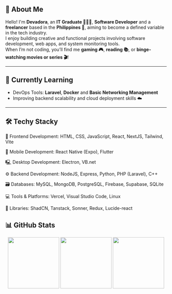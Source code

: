 ## 🎯 About Me

Hello! I'm **Devadora**, an **IT Graduate 👩🏻‍💻**, **Software Developer** and a **freelancer** based in the **Philippines 📍**, aiming to become a defined variable in the tech industry.  
I enjoy building creative and functional projects involving software development, web apps, and system monitoring tools.  
When I’m not coding, you’ll find me **gaming 🎮**, **reading 📚**, or **binge-watching movies or series 🎬**!

---

## 🧠 Currently Learning
- DevOps Tools: **Laravel**, **Docker** and **Basic Networking Management**
- Improving backend scalability and cloud deployment skills ☁️

---

## 🛠️ Techy Stacky
<p>
 <p>🎨 Frontend Development: HTML, CSS, JavaScript, React, NextJS, Tailwind, Vite</p>
 <p>📱 Mobile Development: React Native (Expo), Flutter</p>
 <p>🖳 Desktop Development: Electron, VB.net</p>
 <p>⚙️ Backend Development: NodeJS, Express, Python, PHP (Laravel), C++</p>
 <p>🗃️ Databases: MySQL, MongoDB, PostgreSQL, Firebase, Supabase, SQLite</p>
 <p>💻 Tools & Platforms: Vercel, Visual Studio Code, Linux</p>
 <p>📜 Libraries: ShadCN, Tanstack, Sonner, Redux, Lucide-react</p>
 
</p>




<!--

 
  <p>🎨 Frontend Development</p>
  <p align="center">
  <img src="https://cdn.jsdelivr.net/gh/devicons/devicon/icons/html5/html5-original.svg" width="25" height="25" />
  <img src="https://cdn.jsdelivr.net/gh/devicons/devicon/icons/css3/css3-original.svg" width="25" height="25" />
  <img src="https://cdn.jsdelivr.net/gh/devicons/devicon/icons/javascript/javascript-original.svg" width="25" height="25" />
  <img src="https://cdn.jsdelivr.net/gh/devicons/devicon/icons/react/react-original.svg" width="25" height="25" />
  <img src="https://cdn.jsdelivr.net/gh/devicons/devicon/icons/nextjs/nextjs-original.svg" width="25" height="25" />
  <img src="https://cdn.jsdelivr.net/gh/devicons/devicon/icons/flutter/flutter-original.svg" width="25" height="25" />
  <img src="https://cdn.jsdelivr.net/gh/devicons/devicon/icons/bootstrap/bootstrap-original.svg" width="25" height="25" />
  </p>


  <p>⚙️ Backend Development</p> 
<p align="center">

  <img src="https://cdn.jsdelivr.net/gh/devicons/devicon/icons/nodejs/nodejs-original.svg" width="25" height="25" />
  <img src="https://cdn.jsdelivr.net/gh/devicons/devicon/icons/express/express-original.svg" width="25" height="25" />
  <img src="https://cdn.jsdelivr.net/gh/devicons/devicon/icons/python/python-original.svg" width="25" height="25" />
  <img src="https://cdn.jsdelivr.net/gh/devicons/devicon/icons/php/php-original.svg" width="25" height="25" />
  <img src="https://cdn.jsdelivr.net/gh/devicons/devicon/icons/cplusplus/cplusplus-original.svg" width="25" height="25" />
</p>


<p>🗃️ Databases</p> 
<p align="center">
  <img src="https://cdn.jsdelivr.net/gh/devicons/devicon/icons/mysql/mysql-original.svg" width="25" height="25" />
  <img src="https://cdn.jsdelivr.net/gh/devicons/devicon/icons/mongodb/mongodb-original.svg" width="25" height="25" />
  <img src="https://cdn.jsdelivr.net/gh/devicons/devicon/icons/postgresql/postgresql-original.svg" width="25" height="25" />
  <img src="https://cdn.jsdelivr.net/gh/devicons/devicon/icons/firebase/firebase-plain.svg" width="25" height="25" />
  <img src="https://cdn.jsdelivr.net/gh/devicons/devicon/icons/supabase/supabase-original.svg" width="25" height="25" />
</p>


### ☁️ DevOps / Monitoring / CI-CD Tools
<p align="center">
  <img src="https://cdn.jsdelivr.net/gh/devicons/devicon/icons/docker/docker-original.svg" width="50" height="50" />
  <img src="https://cdn.jsdelivr.net/gh/devicons/devicon/icons/ansible/ansible-original.svg" width="50" height="50" />
  <img src="https://cdn.jsdelivr.net/gh/devicons/devicon/icons/github/github-original.svg" width="50" height="50" />
  <img src="https://cdn.jsdelivr.net/gh/devicons/devicon/icons/git/git-original.svg" width="50" height="50" />
  <img src="https://upload.wikimedia.org/wikipedia/commons/a/a1/Grafana_logo.svg" width="50" height="50" />
  <img src="https://upload.wikimedia.org/wikipedia/commons/3/38/Prometheus_software_logo.svg" width="50" height="50" />

</p>



<p>💻 Tools & Platforms</p> 
<p align="center">
  <img src="https://cdn.jsdelivr.net/gh/devicons/devicon/icons/vercel/vercel-original.svg" width="25" height="25" />
  <img src="https://cdn.jsdelivr.net/gh/devicons/devicon/icons/netlify/netlify-original.svg" width="25" height="25" />
  <img src="https://cdn.jsdelivr.net/gh/devicons/devicon/icons/vscode/vscode-original.svg" width="25" height="25" />
  <img src="https://cdn.jsdelivr.net/gh/devicons/devicon/icons/linux/linux-original.svg" width="25" height="25" />
  <img src="https://cdn.jsdelivr.net/gh/devicons/devicon/icons/ubuntu/ubuntu-plain.svg" width="25" height="25" />
</p>
-->


## 📊 GitHub Stats
<p align="center">
  <img src="https://github-readme-stats.vercel.app/api?username=DevAdora&show_icons=true&theme=radical" height="160" />
  <img src="https://github-readme-stats.vercel.app/api/top-langs/?username=DevAdora&layout=compact&theme=radical" height="160" />
  <img src="https://github-readme-streak-stats.herokuapp.com/?user=DevAdora&theme=radical" height="160" />
  <!-- <img src="https://github-profile-trophy.vercel.app/?username=DevAdora&theme=onedark" height="160" /> -->
</p>

<!---

## 🔗 Connect with Me
<p align="center">
  <a href="https://www.linkedin.com/in/rai-reyes-6bb906272/" target="_blank">
    <img src="https://img.shields.io/badge/LinkedIn-0077B5?style=for-the-badge&logo=linkedin&logoColor=white" />
  </a>
</p>

-->
